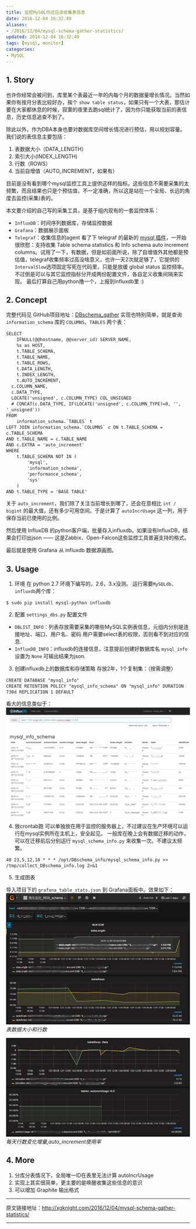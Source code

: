 ```yaml
---
title: 监控MySQL你还应该收集表信息
date: 2016-12-04 16:32:49
aliases:
- /2016/12/04/mysql-schema-gather-statistics/
updated: 2016-12-04 16:32:49
tags: [mysql, monitor]
categories:
- MySQL
---
```


## 1. Story
也许你经常会被问到，库里某个表最近一年的内每个月的数据量增长情况。当然如果你有按月分表比较好办，挨个 `show table status`，如果只有一个大表，那估计要在大家都休息的时候，寂寞的夜里去跑sql统计了，因为你只能获取当前的表信息，历史信息追查不到了。

除此以外，作为DBA本身也要对数据库空间增长情况进行预估，用以规划容量。我们说的表信息主要包括：

1. 表数据大小（DATA_LENGTH）
2. 索引大小(INDEX_LENGTH)
3. 行数（ROWS）
4. 当前自增值（AUTO_INCREMENT，如果有）

目前是没有看到哪个mysql监控工具上提供这样的指标。这些信息不需要采集的太频繁，而且结果也只是个预估值，不一定准确，所以这是站在一个全局、长远的角度去监控(采集)表的。

本文要介绍的自己写的采集工具，是基于组内现有的一套监控体系：
- `InfluxDB`：时间序列数据库，存储监控数据
- `Grafana`：数据展示面板
- `Telegraf`：收集信息的agent
  看了下 telegraf 的最新的 [mysql 插件](https://github.com/influxdata/telegraf/tree/master/plugins/inputs/mysql)，一开始很欣慰：支持收集 Table schema statistics 和 Info schema auto increment columns。试用了一下，有数据，但是如前面所说，除了自增值外其他都是预估值，telegraf收集频率过高没啥意义，也许一天2次就足够了，它提供的 `IntervalSlow`选项固定写死在代码里，只能是放缓 global status 监控频率。不过倒是可以与其它监控指标分开成两份配置文件，各自定义收集间隔来实现。
  最后打算自己用python撸一个，上报到influxdb里 :)

## 2. Concept
完整代码见 GitHub项目地址：[DBschema_gather](https://github.com/seanlook/DBschema_gather)
实现也特别简单，就是查询 `information_schema` 库的 `COLUMNS`、`TABLES` 两个表：
<!-- more -->
```
SELECT
    IFNULL(@@hostname, @@server_id) SERVER_NAME,
    %s as HOST,
    t.TABLE_SCHEMA,
    t.TABLE_NAME,
    t.TABLE_ROWS,
    t.DATA_LENGTH,
    t.INDEX_LENGTH,
    t.AUTO_INCREMENT,
  c.COLUMN_NAME,
  c.DATA_TYPE,
  LOCATE('unsigned', c.COLUMN_TYPE) COL_UNSIGNED
  # CONCAT(c.DATA_TYPE, IF(LOCATE('unsigned', c.COLUMN_TYPE)=0, '', '_unsigned'))
FROM
    information_schema.`TABLES` t
LEFT JOIN information_schema.`COLUMNS` c ON t.TABLE_SCHEMA = c.TABLE_SCHEMA
AND t.TABLE_NAME = c.TABLE_NAME
AND c.EXTRA = 'auto_increment'
WHERE
    t.TABLE_SCHEMA NOT IN (
        'mysql',
        'information_schema',
        'performance_schema',
        'sys'
    )
AND t.TABLE_TYPE = 'BASE TABLE'
```

关于 `auto_increment`，我们除了关注当前增长到哪了，还会在意相比 `int / bigint` 的最大值，还有多少可用空间。于是计算了 `autoIncrUsage` 这一列，用于保存当前已使用的比例。

然后使用 InfluxDB 的python客户端，批量存入influxdb。如果没有InfluxDB，结果会打印出json —— 这是Zabbix、Open-Falcon这些监控工具普遍支持的格式。

最后就是使用 Grafana 从 influxdb 数据源画图。

## 3. Usage
1. 环境
在 python 2.7 环境下编写的，2.6，3.x没测。
运行需要`MySQLdb`、`influxdb`两个库：
```
$ sudo pip install mysql-python influxdb
```

2. 配置
`settings_dbs.py` 配置文件
  - `DBLIST_INFO`：列表存放需要采集的哪些MySQL实例表信息，元组内分别是连接地址、端口、用户名、密码
  用户需要select表的权限，否则看不到对应的信息.
 - `InfluxDB_INFO`：influxdb的连接信息，注意提前创建好数据库名 `mysql_info`
 设置为 `None` 可输出结果为json.

3. 创建influxdb上的数据库和存储策略
存放2年，1个复制集：（按需调整）
```
CREATE DATABASE "mysql_info"
CREATE RETENTION POLICY "mysql_info_schema" ON "mysql_info" DURATION 730d REPLICATION 1 DEFAULT
```
看大的信息类似于：
![schema-influxdb-data][1]

4. 放crontab跑
可以单独放在用于监控的服务器上，不过建议在生产环境可以运行在mysql实例所在主机上，安全起见。
一般库在晚上会有数据迁移的动作，可以在迁移前后分别运行 `mysql_schema_info.py` 来收集一次。不建议太频繁。
```
40 23,5,12,18 * * * /opt/DBschema_info/mysql_schema_info.py >> /tmp/collect_DBschema_info.log 2>&1
```

5. 生成图表

导入项目下的 `grafana_table_stats.json` 到 Grafana面板中。效果如下：
![表数据大小和行数][2]
*表数据大小和行数*

![每天行数变化增量,auto_increment使用率][3]
*每天行数变化增量,auto_increment使用率*

## 4. More  
1. 分库分表情况下，全局唯一ID在表里无法计算 autoIncrUsage  
2. 实现上其实很简单，更主要的是唤醒收集这些信息的意识  
3. 可以增加 Graphite 输出格式  


  [1]: http://github.com/seanlook/sean-notes-comment/raw/main/static/mysql-schema-statistics.png
  [2]: http://github.com/seanlook/sean-notes-comment/raw/main/static/mysql-schema-statistics2.png
  [3]: http://github.com/seanlook/sean-notes-comment/raw/main/static/mysql-schema-statistics3.png


  ---

  原文链接地址：http://xgknight.com/2016/12/04/mysql-schema-gather-statistics/

  ---
